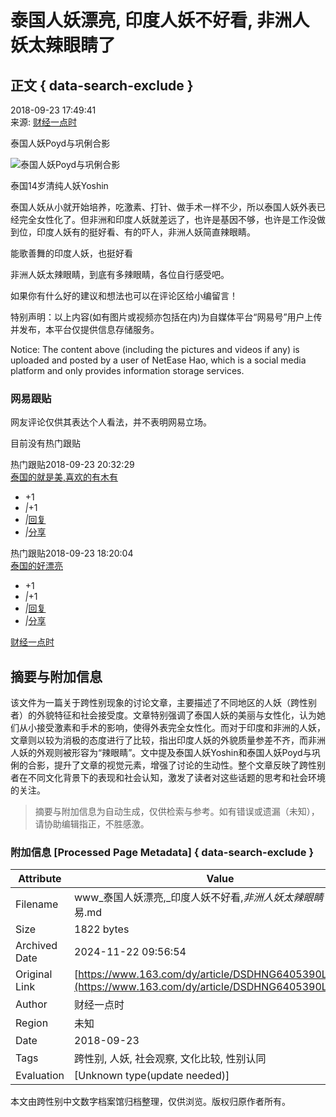 # 泰国人妖漂亮, 印度人妖不好看, 非洲人妖太辣眼睛了

## 正文 { data-search-exclude }


2018-09-23 17:49:41  
来源: [财经一点时](https://www.163.com/dy/media/T1531313142648.html)  

泰国人妖Poyd与巩俐合影

![泰国人妖Poyd与巩俐合影](http://cms-bucket.nosdn.127.net/631a3a53850f412795412fbd316ac72520161214155905.jpg)

泰国14岁清纯人妖Yoshin

泰国人妖从小就开始培养，吃激素、打针、做手术一样不少，所以泰国人妖外表已经完全女性化了。但非洲和印度人妖就差远了，也许是基因不够，也许是工作没做到位，印度人妖有的挺好看、有的吓人，非洲人妖简直辣眼睛。

能歌善舞的印度人妖，也挺好看

非洲人妖太辣眼睛，到底有多辣眼睛，各位自行感受吧。

如果你有什么好的建议和想法也可以在评论区给小编留言！

特别声明：以上内容(如有图片或视频亦包括在内)为自媒体平台“网易号”用户上传并发布，本平台仅提供信息存储服务。

Notice: The content above (including the pictures and videos if any) is uploaded and posted by a user of NetEase Hao, which is a social media platform and only provides information storage services.

### 网易跟贴

网友评论仅供其表达个人看法，并不表明网易立场。

目前没有热门跟贴

热门跟贴2018-09-23 20:32:29  
[泰国的就是美,喜欢的有木有](https://comment.tie.163.com/DSDHNG6405390LTP.html)  
- +1  
- _|_+1  
- _|_[回复](javascript:void(0))  
- _|_[分享](javascript:void(0))  

热门跟贴2018-09-23 18:20:04  
[泰国的好漂亮](https://comment.tie.163.com/DSDHNG6405390LTP.html)  
- +1  
- _|_+1  
- _|_[回复](javascript:void(0))  
- _|_[分享](javascript:void(0))  

[财经一点时](https://www.163.com/dy/media/T1531313142648.html)
<!-- tcd_original_link https://www.163.com/dy/article/DSDHNG6405390LTP.html -->
## 摘要与附加信息

<!-- tcd_abstract -->
该文件为一篇关于跨性别现象的讨论文章，主要描述了不同地区的人妖（跨性别者）的外貌特征和社会接受度。文章特别强调了泰国人妖的美丽与女性化，认为她们从小接受激素和手术的影响，使得外表完全女性化。而对于印度和非洲的人妖，文章则以较为消极的态度进行了比较，指出印度人妖的外貌质量参差不齐，而非洲人妖的外观则被形容为“辣眼睛”。文中提及泰国人妖Yoshin和泰国人妖Poyd与巩俐的合影，提升了文章的视觉元素，增强了讨论的生动性。整个文章反映了跨性别者在不同文化背景下的表现和社会认知，激发了读者对这些话题的思考和社会环境的关注。
<!-- tcd_abstract_end -->

> 摘要与附加信息为自动生成，仅供检索与参考。如有错误或遗漏（未知），请协助编辑指正，不胜感激。

### 附加信息 [Processed Page Metadata] { data-search-exclude }

| Attribute       | Value                                  |
|-----------------|----------------------------------------|
| Filename        | www_泰国人妖漂亮,_印度人妖不好看,_非洲人妖太辣眼睛了_-_网易.md                             |
| Size            | 1822 bytes                           |
| Archived Date   | 2024-11-22 09:56:54                             |
| Original Link   | [https://www.163.com/dy/article/DSDHNG6405390LTP.html](https://www.163.com/dy/article/DSDHNG6405390LTP.html)                       |
| Author          | 财经一点时                               |
| Region          | 未知                               |
| Date            | 2018-09-23                                 |
| Tags            | 跨性别, 人妖, 社会观察, 文化比较, 性别认同                                 |
| Evaluation            | [Unknown type(update needed)]                                 |
<!-- tcd_table_end -->

本文由跨性别中文数字档案馆归档整理，仅供浏览。版权归原作者所有。
